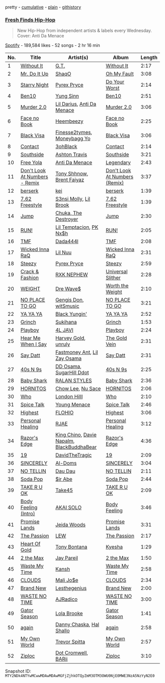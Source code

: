 pretty - [cumulative](/playlists/cumulative/37i9dQZF1DWW4igXXl2Qkp.md) - [plain](/playlists/plain/37i9dQZF1DWW4igXXl2Qkp) - [githistory](https://github.githistory.xyz/mackorone/spotify-playlist-archive/blob/main/playlists/plain/37i9dQZF1DWW4igXXl2Qkp)

### [Fresh Finds Hip\-Hop](https://open.spotify.com/playlist/37i9dQZF1DWW4igXXl2Qkp)

> New Hip\-Hop from independent artists & labels every Wednesday\. Cover: Anti Da Menace

[Spotify](https://open.spotify.com/user/spotify) - 189,584 likes - 52 songs - 2 hr 16 min

| No. | Title | Artist(s) | Album | Length |
|---|---|---|---|---|
| 1 | [Without It](https://open.spotify.com/track/6CoB0S7aB6xc1PfQKqGqEG) | [G.T.](https://open.spotify.com/artist/7LPqtwClp78XM85lJWaiKQ) | [Without It](https://open.spotify.com/album/6higufYr86g2bscfhaCukP) | 2:17 |
| 2 | [Mr\. Do It Up](https://open.spotify.com/track/3KHRBIfbMAWIBxpNfyHuR3) | [ShaqO](https://open.spotify.com/artist/5JKI6b6ZEZpy5oNKzL1hbs) | [Oh My Fault](https://open.spotify.com/album/23mjPzCQtMK6bFRzHR3mNy) | 3:08 |
| 3 | [Starry Night](https://open.spotify.com/track/3xUKMt4RGN9V3ofnWDbQ1X) | [Pyrex Pryce](https://open.spotify.com/artist/7HkRWn9KQavVjW2lCTGi3K) | [Do Your Worst](https://open.spotify.com/album/2zoKhONaJBKUHsbPZLFubF) | 2:14 |
| 4 | [Ben10](https://open.spotify.com/track/7KBZKRX0WpvB5Wkqb7TcvD) | [Yung Sinn](https://open.spotify.com/artist/6LAFFVSbnH98HCIvehSG6c) | [Ben10](https://open.spotify.com/album/1nA3Vx5C8t2yduDXgkHQbW) | 2:51 |
| 5 | [Murder 2.0](https://open.spotify.com/track/6aNYcinVw2hmruqPGzsZrz) | [Lil Darius](https://open.spotify.com/artist/2QFzplw4w06o3HuBhjrPnn), [Anti Da Menace](https://open.spotify.com/artist/7jkEdcZtIMWXlEM5sgZ2uK) | [Murder 2.0](https://open.spotify.com/album/0RKvEog6DzNJFfq085z1wZ) | 3:06 |
| 6 | [Face no Book](https://open.spotify.com/track/5LIIVNlJGqtFrfe9pl3Gw2) | [Heembeezy](https://open.spotify.com/artist/0ywBEn3tITirlskY3SZBei) | [Face no Book](https://open.spotify.com/album/0FFzC5WmgTApZK7RgJTPZw) | 2:25 |
| 7 | [Black Visa](https://open.spotify.com/track/3UKJ6X8H1hQDWr22HuKdj4) | [Finesse2tymes](https://open.spotify.com/artist/3OoC54nEM3Xl7Kn5hsDdpg), [Moneybagg Yo](https://open.spotify.com/artist/3tJoFztHeIJkJWMrx0td2f) | [Black Visa](https://open.spotify.com/album/558YuTRXhHZk8RAq8wMm1i) | 3:06 |
| 8 | [Contact](https://open.spotify.com/track/5TQSK96ovPsfX7JsWGPxEQ) | [3ohBlack](https://open.spotify.com/artist/1mnnmVJeUTNfWdDx0gVIQT) | [Contact](https://open.spotify.com/album/5seomwiB0N53hjaEoLOdb4) | 2:14 |
| 9 | [Southside](https://open.spotify.com/track/5kRAI8FU35oY52jn8xwrI0) | [Ashton Travis](https://open.spotify.com/artist/5QFkhK4qG4aIeYZIWg2DO8) | [Southside](https://open.spotify.com/album/1bBH7XmYduj4tVTip9zuRo) | 3:21 |
| 10 | [Free Yola](https://open.spotify.com/track/0Qu4PugaDauBLVb2aj9FLp) | [Anti Da Menace](https://open.spotify.com/artist/7jkEdcZtIMWXlEM5sgZ2uK) | [Legendary](https://open.spotify.com/album/7pDUpSYX9059HWV94jJbqQ) | 2:43 |
| 11 | [Don't Look At Numbers \- Remix](https://open.spotify.com/track/0dlCGUP21xlbgobhTxb3Gi) | [Tony Shhnow](https://open.spotify.com/artist/6w1PsA3Lux2vlfaymj66w8), [Brent Faiyaz](https://open.spotify.com/artist/3tlXnStJ1fFhdScmQeLpuG) | [Don't Look At Numbers \(Remix\)](https://open.spotify.com/album/0mHLJmZeGCgDW4yh4M4MdO) | 3:37 |
| 12 | [berserk](https://open.spotify.com/track/589qel3bVhjWq7XCRZwxLa) | [kei](https://open.spotify.com/artist/4zCj68j0fYRCrgBaDqknoP) | [berserk](https://open.spotify.com/album/4d4JeEYeGI0uZtgtA199NF) | 1:39 |
| 13 | [7.62 Freestyle](https://open.spotify.com/track/1glbpSELpG9GREMmXmb53g) | [S3nsi Molly](https://open.spotify.com/artist/1BllYKfrGfZPGfUnL5MoSL), [Lil Brook](https://open.spotify.com/artist/7oQIYJ8rEMijvcPy8Ln7ww) | [7.62 Freestyle](https://open.spotify.com/album/4Ky21UDvOMJiV20cbCDosU) | 1:39 |
| 14 | [Jump](https://open.spotify.com/track/08Wt1yyjZXDdjU3PqyuY2C) | [Chuka, The Destroyer](https://open.spotify.com/artist/1rmBzSI2l5MUhr4CIHHPys) | [Jump](https://open.spotify.com/album/6SLOO6c1YSPeU9xkWsmNJR) | 2:30 |
| 15 | [RUN!](https://open.spotify.com/track/05lftM1vvY40FPDRlpunac) | [Lil Temptacion](https://open.spotify.com/artist/6E7buQWJiIXG1LaQyK65SL), [PK Nx$h](https://open.spotify.com/artist/1qvzxDoKG7TDST46USZzq9) | [RUN!](https://open.spotify.com/album/78K8SanmZDJ2IohhRBzIHs) | 2:05 |
| 16 | [TMF](https://open.spotify.com/track/1MtqVeaNkhWE2W0dOvfKOf) | [Dada444l](https://open.spotify.com/artist/4dVmDpC6DBlSBwxvQkT21C) | [TMF](https://open.spotify.com/album/4j5NRsZgbL7ZvFzfuhPh7D) | 2:08 |
| 17 | [Wicked Inna RaQ](https://open.spotify.com/track/6Qc6KIe2HMCtHAE8M7PC4s) | [Lil Nuu](https://open.spotify.com/artist/4BcULtFSsSVrAC5TbjPHWE) | [Wicked Inna RaQ](https://open.spotify.com/album/2UQE2FyVFL2Sk3JLzqvmV7) | 2:31 |
| 18 | [Steezy](https://open.spotify.com/track/1DfWcuNN98dFB5m2oLdv0T) | [Pyrex Pryce](https://open.spotify.com/artist/7HkRWn9KQavVjW2lCTGi3K) | [Steezy](https://open.spotify.com/album/0yoIYo1go5qW9BJqQXDxZN) | 2:59 |
| 19 | [Crack & Fashion](https://open.spotify.com/track/4dn75P4YHCFtpFONIevrjn) | [RXK NEPHEW](https://open.spotify.com/artist/7tUNdZLSBE28omxspwzr3w) | [Universal Slither](https://open.spotify.com/album/4zLQxQ5xuqQ0fKYAe0MMLl) | 2:28 |
| 20 | [WEIGHT](https://open.spotify.com/track/22ho6OA8g33pPqcuqQzWow) | [Dre Wave$](https://open.spotify.com/artist/1JmCy4jQegbbMjBWRI0iCt) | [Worth the Weight](https://open.spotify.com/album/1tn68eJ6MANt5N0m5d3edi) | 2:10 |
| 21 | [NO PLACE TO GO](https://open.spotify.com/track/6aBMG5bq5CsCsVg7O1UJ6L) | [Gengis Don](https://open.spotify.com/artist/4R4iFqELWPg6TAnnD6ccpI), [witSmusic](https://open.spotify.com/artist/6H4uK8igktMYWfXX3PNEEW) | [NO PLACE TO GO](https://open.spotify.com/album/59wuLv8LEXoekRowJwkpYp) | 3:21 |
| 22 | [YA YA YA](https://open.spotify.com/track/6WPH7wmoqgAy9b70XiP9mU) | [Black Yungin'](https://open.spotify.com/artist/4QiGp24evQtZMwl7Za2fsl) | [YA YA YA](https://open.spotify.com/album/3gJzcoeQdZhYwjkKpMXEkb) | 2:52 |
| 23 | [Grinch](https://open.spotify.com/track/6NkVB8rpTMdz7K3RRlIlif) | [Sukihana](https://open.spotify.com/artist/3EJmmU8C3pk268dP7IbOt7) | [Grinch](https://open.spotify.com/album/77soxYjbwxHedQOaBNFc4M) | 1:53 |
| 24 | [Playboy](https://open.spotify.com/track/7tirvvM9yib3Z3BgSXUHOi) | [4L JAVI](https://open.spotify.com/artist/6G4OzVMmNRMt8q6aPTKV3a) | [Playboy](https://open.spotify.com/album/5ePAyAIXfbLLyJmFRy6gxJ) | 2:24 |
| 25 | [Hear Me When I Say](https://open.spotify.com/track/4ZEPIeRVP81V33mt8WBFPL) | [Harvey Gold](https://open.spotify.com/artist/57KJutvAkU48J9BwfYpi6p), [unruly](https://open.spotify.com/artist/59W06dK7vbjZ1gGjLSxztM) | [The Gold Vein](https://open.spotify.com/album/6ekqlVVVqPkBPeeUhAOy8w) | 2:31 |
| 26 | [Say Datt](https://open.spotify.com/track/14Rg3f4eF9LoVZObgxkKiP) | [Fastmoney Ant](https://open.spotify.com/artist/1r1AoJILFfEvsqNiG85zwL), [Lil Zay Osama](https://open.spotify.com/artist/7rkcFChEJ9tCLcVevtu0Nt) | [Say Datt](https://open.spotify.com/album/5pbbxNP5PcmG8lh0iZx0f0) | 2:31 |
| 27 | [40s N 9s](https://open.spotify.com/track/6c74xJ6LgdJDnv8bYOElUP) | [DD Osama](https://open.spotify.com/artist/4JpFNbLvh0BGXAubKIthEM), [SugarHill Ddot](https://open.spotify.com/artist/2mET8bpTc6j2lm5YjVUeFq) | [40s N 9s](https://open.spotify.com/album/3xaTN7UyEJIVnnjdclui5E) | 2:25 |
| 28 | [Baby Shark](https://open.spotify.com/track/7Hij0MzGIK43J8sQsrzcdB) | [RALAN STYLES](https://open.spotify.com/artist/5Vjj1sZw4lyTGfbJZ9epbY) | [Baby Shark](https://open.spotify.com/album/5GxnOGqSFpOsWVuDg7GRMQ) | 2:36 |
| 29 | [HORNITOS](https://open.spotify.com/track/2URZor2q1u10y1ufyl9eNy) | [Chow Lee](https://open.spotify.com/artist/3yQMCDmPQPJlf6xJMzcnZL), [Nu Sace](https://open.spotify.com/artist/3zsZV7LXUf0yZ2fdUtHhfz) | [HORNITOS](https://open.spotify.com/album/3CvKYMaZa7BWwU1C8yuMXS) | 2:06 |
| 30 | [Who](https://open.spotify.com/track/1E3u5YwynwrKVXxSzbjN6B) | [London Hilll](https://open.spotify.com/artist/7cqLnc6zTajTX61F6SGA2A) | [Who](https://open.spotify.com/album/3XYxlKlKE5aLFcD6Z5vJu9) | 2:10 |
| 31 | [Spice Talk](https://open.spotify.com/track/4K4X9BDg1bqQSQqD7Vs5tS) | [Young Menace](https://open.spotify.com/artist/6Ik8lFlD3jH1ScoK101XVo) | [Spice Talk](https://open.spotify.com/album/62iMRbRyk8yenXxRs4wQLG) | 2:46 |
| 32 | [Highest](https://open.spotify.com/track/7u67mIFOxmyRXC0AoA8qSz) | [FLOHIO](https://open.spotify.com/artist/7qffELscxpltKCso3ByH67) | [Highest](https://open.spotify.com/album/4mmkr3avUy6hzxtA69l6aN) | 3:06 |
| 33 | [Personal Healing](https://open.spotify.com/track/1AnliCzqhA7H7qcDl3Dxcx) | [RJAE](https://open.spotify.com/artist/0PnrpdWmz1aJYJfNPUejmk) | [Personal Healing](https://open.spotify.com/album/7m6CPETMbn9xGJCtFGcP0D) | 3:12 |
| 34 | [Razor's Edge](https://open.spotify.com/track/2aLqyoNxj5H1nZC56ObtrG) | [King Chino](https://open.spotify.com/artist/1JUoIzPJTpIc3mnlX98ae7), [Davie Napalm](https://open.spotify.com/artist/5qtnRG93V6Ui9knsxbsoxV), [BlackBuddhaBear](https://open.spotify.com/artist/3yFKoPA8cCjXydhrFeNsOK) | [Razor's Edge](https://open.spotify.com/album/1r3jjeOWI7FTa8obW7FPGI) | 4:36 |
| 35 | [19](https://open.spotify.com/track/0OG1XZqBMSZNuKoNx1NEgu) | [DavidTheTragic](https://open.spotify.com/artist/7mQVOW2B7FQ0dJBxwsa2fR) | [19](https://open.spotify.com/album/2YP4EV0q1HiZjXkvWteHky) | 2:09 |
| 36 | [SINCERELY](https://open.spotify.com/track/31N4z5XiavBEOjPiliJss7) | [Al\-Doms](https://open.spotify.com/artist/2SjTz6It0TjopEYQjJMxqb) | [SINCERELY](https://open.spotify.com/album/11QTrObNHlnSkUjXVOM0b0) | 3:04 |
| 37 | [NO TELLIN](https://open.spotify.com/track/1G0sjeBdmr2gmVAR3xgZVs) | [Dau Dau](https://open.spotify.com/artist/5zE6gcTHIzl8LuAqhcCDu1) | [NO TELLIN](https://open.spotify.com/album/247yuZ7hBgYGX7S3Sh5Fdw) | 2:11 |
| 38 | [Soda Pop](https://open.spotify.com/track/4rljlKPi0fkI6Lu0ySlIe9) | [$ir Abe](https://open.spotify.com/artist/0uY7BTLDOC5WbA3SlZYUV8) | [Soda Pop](https://open.spotify.com/album/3sFt6KykqwyiO2NDPq4owN) | 2:44 |
| 39 | [TAKE R U OK](https://open.spotify.com/track/4WQWiixXJI7WJsWNdcvsVx) | [Take45](https://open.spotify.com/artist/4v40FFB2OBdChsx83RTEUO) | [TAKE R U OK](https://open.spotify.com/album/7zrajArFSrkaruRU3ZOuzh) | 2:09 |
| 40 | [Body Feeling \(Intro\)](https://open.spotify.com/track/6sHwtS9nHhkDvF2A6knENL) | [AKAI SOLO](https://open.spotify.com/artist/4BqOTaVacNL8CyDxxgiMjB) | [Body Feeling](https://open.spotify.com/album/6MeXW4orJ48GSLY5loyhH3) | 3:46 |
| 41 | [Promise Lands](https://open.spotify.com/track/26TovmA8desBWW1xtojaKd) | [Jeida Woods](https://open.spotify.com/artist/647M05xOsIsWoDybMLp8iC) | [Promise Lands](https://open.spotify.com/album/5TDhZNIcIchBUvZTB3W7MS) | 3:31 |
| 42 | [The Passion](https://open.spotify.com/track/3OWt4SagGhsTLniZcY5YKF) | [LEW](https://open.spotify.com/artist/3Jm6kDs1lVTJSiIN6fZyP4) | [The Passion](https://open.spotify.com/album/06hPzuha2LmNJ3weTpAygz) | 2:17 |
| 43 | [Heart Of Gold](https://open.spotify.com/track/66zbX8vwdDMHYn6kQ9xCf8) | [Tony Bontana](https://open.spotify.com/artist/65KD0ITHfxE6ix28iRAZdl) | [Kyesha](https://open.spotify.com/album/3f49SaBQU5TNoX1JeBEm8f) | 1:29 |
| 44 | [2 the Max](https://open.spotify.com/track/4N9pAupgXexImJ5Vgv1kFz) | [Jay Pareil](https://open.spotify.com/artist/7bROBB1DkMVz52NoCTaIfc) | [2 the Max](https://open.spotify.com/album/0wsQltrC4GfBXEsva0AENk) | 1:50 |
| 45 | [Waste My Time](https://open.spotify.com/track/2EAWI4rpdfx6xSESkBevGB) | [Kansh](https://open.spotify.com/artist/5NhfYdxgkSTb0OIStFPR1Z) | [Waste My Time](https://open.spotify.com/album/1o0BBYB1LKAj6IFpuoxEK3) | 2:58 |
| 46 | [CLOUDS](https://open.spotify.com/track/4FrhXoS06ki2UQzrF1QgB0) | [Mali Jo$e](https://open.spotify.com/artist/2dW8glpVWvAL8tODw7sxy4) | [CLOUDS](https://open.spotify.com/album/6UP357Z8tQencxu6tDop6v) | 2:34 |
| 47 | [Brand New](https://open.spotify.com/track/6C2lD6l3GwZse1WGYs0WrD) | [Lesthegenius](https://open.spotify.com/artist/3wKAIyjuwRFiih5lsaWwsn) | [Brand New](https://open.spotify.com/album/1DghW2PUPcadek7nZ55CGI) | 2:00 |
| 48 | [WASTE NO TIME](https://open.spotify.com/track/0jF9AZAaMv49jsy3InMUjQ) | [AJRadico](https://open.spotify.com/artist/6n7llPn2HLKS375ZyJQ2VR) | [WASTE NO TIME](https://open.spotify.com/album/6e5f6M6FQLhi8pSgxazQ1a) | 3:00 |
| 49 | [Gator Season](https://open.spotify.com/track/0B0kOrauoAebBdoax6C0Y4) | [Lola Brooke](https://open.spotify.com/artist/2Ggj5XNlIb4Lnbqe307FyB) | [Gator Season](https://open.spotify.com/album/5ypYJLK29dHLVKXSB32AIK) | 1:41 |
| 50 | [again](https://open.spotify.com/track/2cJJhsDT8jqVT5hsBSHfVc) | [Danny Chaska](https://open.spotify.com/artist/6comUtFS2GIJEJ4E8kMUbP), [Hal Shallo](https://open.spotify.com/artist/0rZUJiBOjZE1o9f3vXBGEL) | [again](https://open.spotify.com/album/04wPO7Msp8KBdcFqin4fL7) | 2:58 |
| 51 | [My Own World](https://open.spotify.com/track/2UdUvXLXfnSdfKulNXsbLA) | [Trevor Spitta](https://open.spotify.com/artist/6uCXq7IoXFqGSB3L5zX5oV) | [My Own World](https://open.spotify.com/album/5mMiNxliq9IJNvSZyKG1YE) | 2:57 |
| 52 | [Ziploc](https://open.spotify.com/track/3enOaywliYFULGbAWiSaHH) | [Dot Cromwell](https://open.spotify.com/artist/0hdfJGPr62ZDCTakn4tWa0), [BARii](https://open.spotify.com/artist/4jE5cWGKx0v4EibgRbhZYJ) | [Ziploc](https://open.spotify.com/album/6JedRAOLDmKcVcqGS6Zc2O) | 3:10 |

Snapshot ID: `MTY2NDk4NTYwMCwwMDAwMDAwMGFjZjhkOTQyZmM3OTM3OWU0NjE0MWE3NzA5NzYyN2E0`
